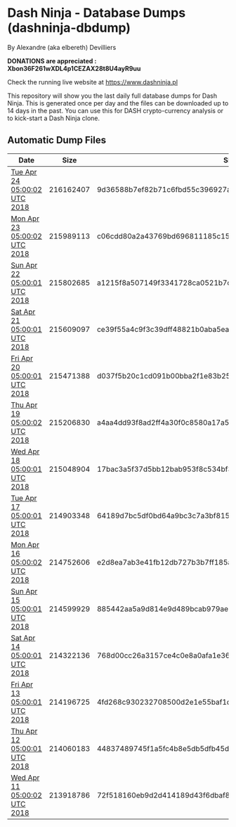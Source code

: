 # Dash Ninja - Database Dumps (dashninja-dbdump)
By Alexandre (aka elbereth) Devilliers

**DONATIONS are appreciated : Xbon36F261wXDL4p1CEZAX28t8U4ayR9uu**

Check the running live website at https://www.dashninja.pl

This repository will show you the last daily full database dumps for Dash Ninja. This is generated once per day and the files can be downloaded up to 14 days in the past.
You can use this for DASH crypto-currency analysis or to kick-start a Dash Ninja clone.


## Automatic Dump Files
| Date | Size | SHA256 |
|--|--|--|
| [Tue Apr 24 05:00:02 UTC 2018](https://transfer.sh/36dC0/dashninja-dbdump-20180424070002.tar.bz2) | 216162407 | 9d36588b7ef82b71c6fbd55c396927a400981cc595c2f26268425ec407ffe1f6 | 
| [Mon Apr 23 05:00:02 UTC 2018](https://transfer.sh/6AgLh/dashninja-dbdump-20180423070002.tar.bz2) | 215989113 | c06cdd80a2a43769bd696811185c15aab03c2bfbd2976b2634d59c22d9584ffd | 
| [Sun Apr 22 05:00:01 UTC 2018](https://transfer.sh/rIrNG/dashninja-dbdump-20180422070001.tar.bz2) | 215802685 | a1215f8a507149f3341728ca0521b7dd64ec9bce0f30cc82a5ba4f9e4291e525 | 
| [Sat Apr 21 05:00:01 UTC 2018](https://transfer.sh/IeObn/dashninja-dbdump-20180421070001.tar.bz2) | 215609097 | ce39f55a4c9f3c39dff48821b0aba5ea27ef293d7b56079a9155c7233cbe78f8 | 
| [Fri Apr 20 05:00:01 UTC 2018](https://transfer.sh/JlMMS/dashninja-dbdump-20180420070001.tar.bz2) | 215471388 | d037f5b20c1cd091b00bba2f1e83b25703e99b9b708fd72589037f7d32d336b7 | 
| [Thu Apr 19 05:00:02 UTC 2018](https://transfer.sh/AJ3Hw/dashninja-dbdump-20180419070002.tar.bz2) | 215206830 | a4aa4dd93f8ad2ff4a30f0c8580a17a5a8690cc9264462359208343edda45b16 | 
| [Wed Apr 18 05:00:01 UTC 2018](https://transfer.sh/BYVkv/dashninja-dbdump-20180418070001.tar.bz2) | 215048904 | 17bac3a5f37d5bb12bab953f8c534bf35670b28d716c7a74b3386217e42eaf79 | 
| [Tue Apr 17 05:00:01 UTC 2018](https://transfer.sh/kqjC8/dashninja-dbdump-20180417070001.tar.bz2) | 214903348 | 64189d7bc5df0bd64a9bc3c7a3bf815e7a6c6f54f942b518e72ad8218724ad2a | 
| [Mon Apr 16 05:00:02 UTC 2018](https://transfer.sh/GOIPK/dashninja-dbdump-20180416070001.tar.bz2) | 214752606 | e2d8ea7ab3e41fb12db727b3b7ff185a72db6465d5c26802050fbfe96fa49ecd | 
| [Sun Apr 15 05:00:01 UTC 2018](https://transfer.sh/9CkKN/dashninja-dbdump-20180415070001.tar.bz2) | 214599929 | 885442aa5a9d814e9d489bcab979ae5d46d1340c94a5dd4675ded7e5e9e36187 | 
| [Sat Apr 14 05:00:01 UTC 2018](https://transfer.sh/bAg9h/dashninja-dbdump-20180414070001.tar.bz2) | 214322136 | 768d00cc26a3157ce4c0e8a0afa1e368540433a902ab32191c84a04bc8d1fb92 | 
| [Fri Apr 13 05:00:01 UTC 2018](https://transfer.sh/DzAcS/dashninja-dbdump-20180413070001.tar.bz2) | 214196725 | 4fd268c930232708500d2e1e55baf1d111efac11b0d2ab9860abf32074481763 | 
| [Thu Apr 12 05:00:01 UTC 2018](https://transfer.sh/iVs2M/dashninja-dbdump-20180412070001.tar.bz2) | 214060183 | 44837489745f1a5fc4b8e5db5dfb45de2e4a9fc932497d52f31af20ef08c7278 | 
| [Wed Apr 11 05:00:02 UTC 2018](https://transfer.sh/9SAla/dashninja-dbdump-20180411070001.tar.bz2) | 213918786 | 72f518160eb9d2d414189d43f6dbaf8432385b188da6da854ec5bc6bc9b9250c | 
